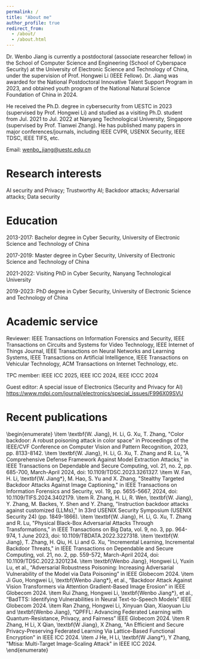 ```yaml
---
permalink: /
title: "About me"
author_profile: true
redirect_from: 
  - /about/
  - /about.html
---
```


Dr. Wenbo Jiang is currently a postdoctoral (associate researcher fellow) in the School of Computer Science and Engineering (School of Cyberspace Security) at the University of Electronic Science and Technology of China, under the supervision of Prof. Hongwei Li (IEEE Fellow). Dr. Jiang was awarded for the National Postdoctoral Innovative Talent Support Program in 2023, and obtained youth program of the National Natural Science Foundation of China in 2024. 


He received the Ph.D. degree in cybersecurity from UESTC in 2023 (supervised by Prof. Hongwei Li) and studied as a visiting Ph.D. student from Jul. 2021 to Jul. 2022 at Nanyang Technological University, Singapore (supervised by Prof. Tianwei Zhang). He has published many papers in major conferences/journals, including IEEE CVPR, USENIX Security, IEEE TDSC, IEEE TIFS, etc. 

Email: wenbo_jiang@uestc.edu.cn

Research interests
======
AI security and Privacy; Trustworthy AI; Backdoor attacks; Adversarial attacks; Data security

Education
======
2013-2017: Bachelor degree in Cyber Security, University of Electronic Science and Technology of China

2017-2019: Master degree in Cyber Security, University of Electronic Science and Technology of China

2021-2022: Visiting PhD in Cyber Security, Nanyang Technological University

2019-2023: PhD degree in Cyber Security, University of Electronic Science and Technology of China

Academic service
======
Reviewer: IEEE Transactions on Information Forensics and Security, IEEE Transactions on Circuits and Systems for Video Technology, IEEE Internet of Things Journal, IEEE Transactions on Neural Networks and Learning Systems, IEEE Transactions on Artificial Intelligence, IEEE Transactions on Vehicular Technology, ACM Transactions on Internet Technology, etc.

TPC member: IEEE ICC 2025, IEEE ICC 2024, IEEE ICCC 2024

Guest editor: A special issue of Electronics (Security and Privacy for AI)  https://www.mdpi.com/journal/electronics/special_issues/F996X09SVU

Recent publications
======
\begin{enumerate}
    \item \textbf{W. Jiang}, H. Li, G. Xu, T. Zhang, "Color backdoor: A robust poisoning attack in color space" in Proceedings of the IEEE/CVF Conference on Computer Vision and Pattern Recognition, 2023, pp. 8133-8142.
    \item \textbf{W. Jiang}, H. Li, G. Xu, T. Zhang and R. Lu, "A Comprehensive Defense Framework Against Model Extraction Attacks," in IEEE Transactions on Dependable and Secure Computing, vol. 21, no. 2, pp. 685-700, March-April 2024, doi: 10.1109/TDSC.2023.3261327.
    \item W. Fan, H. Li, \textbf{W. Jiang*}, M. Hao, S. Yu and X. Zhang, "Stealthy Targeted Backdoor Attacks Against Image Captioning," in IEEE Transactions on Information Forensics and Security, vol. 19, pp. 5655-5667, 2024, doi: 10.1109/TIFS.2024.3402179.
    \item R. Zhang, H. Li, R. Wen, \textbf{W. Jiang}, Y. Zhang, M. Backes, Y. Shen and Y. Zhang, "Instruction backdoor attacks against customized {LLMs}," In 33rd USENIX Security Symposium (USENIX Security 24) (pp. 1849-1866).
    \item \textbf{W. Jiang}, H. Li, G. Xu, T. Zhang and R. Lu, "Physical Black-Box Adversarial Attacks Through Transformations," in IEEE Transactions on Big Data, vol. 9, no. 3, pp. 964-974, 1 June 2023, doi: 10.1109/TBDATA.2022.3227318.
    \item \textbf{W. Jiang}, T. Zhang, H. Qiu, H. Li and G. Xu, "Incremental Learning, Incremental Backdoor Threats," in IEEE Transactions on Dependable and Secure Computing, vol. 21, no. 2, pp. 559-572, March-April 2024, doi: 10.1109/TDSC.2022.3201234.
    \item \textbf{Wenbo Jiang}, Hongwei Li, Yuxin Lu, et al., “Adversarial Robustness Poisoning: Increasing Adversarial Vulnerability of the Model via Data Poisoning” in IEEE Globecom 2024.
    \item Ji Guo, Hongwei Li, \textbf{Wenbo Jiang*}, et al., “Backdoor Attack Against Vision Transformers via Attention Gradient-Based Image Erosion” in IEEE Globecom 2024.
    \item Rui Zhang, Hongwei Li, \textbf{Wenbo Jiang*}, et al., “BadTTS: Identifying Vulnerabilities in Neural Text-to-Speech Models” IEEE Globecom 2024.
    \item Ran Zhang, Hongwei Li, Xinyuan Qian, Xiaoyuan Liu and \textbf{Wenbo Jiang}, “QPFFL: Advancing Federated Learning with Quantum-Resistance, Privacy, and Fairness” IEEE Globecom 2024.
    \item R Zhang, H Li, X Qian, \textbf{W Jiang}, X Zhang, "An Efficient and Secure Privacy-Preserving Federated Learning Via Lattice-Based Functional Encryption" in IEEE ICC 2024.
    \item J He, H Li, \textbf{W Jiang*}, Y Zhang, "Mtisa: Multi-Target Image-Scaling Attack" in IEEE ICC 2024.
\end{enumerate}

